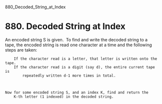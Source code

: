 880_Decoded_String_at_Index
# 880. Decoded String at Index

An encoded string S is given.  To find and write the decoded
        string to a tape, the encoded string is read one character at a time and
        the following steps are taken:

    
        If the character read is a letter, that letter is written onto the tape.
        If the character read is a digit (say d), the entire current tape is
            repeatedly written d-1 more times in total.
        
    

    Now for some encoded string S, and an index K, find and return the
        K-th letter (1 indexed) in the decoded string.